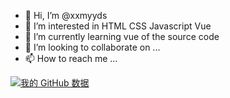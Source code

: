 - 👋 Hi, I’m @xxmyyds
- 👀 I’m interested in HTML CSS Javascript Vue 
- 🌱 I’m currently learning vue of the source code
- 💞️ I’m looking to collaborate on ...
- 📫 How to reach me ...

<!---
xxmyyds/xxmyyds is a ✨ special ✨ repository because its `README.md` (this file) appears on your GitHub profile.
You can click the Preview link to take a look at your changes.
--->
[![我的 GitHub 数据](https://github-readme-stats.vercel.app/api?username=Code_xxmyyds)]()
